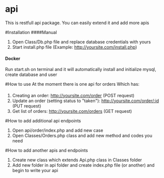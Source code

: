 # api
This is restfull api package. You can easily extend it and add more apis

#Installation
####Manual
1. Open Class/Db.php file and replace database credentials with yours
2. Start install.php file (Example: http://yoursite.com/install.php)
#### Docker
Run start.sh on terminal and it will automatically install and initialize mysql, create database and user 

#How to use
At the moment there is one api for orders Which has:
####
1. Creating an order: http://yoursite.com/order (POST request)
2. Update an order (setting status to "taken"): http://yoursite.com/order/:id (PUT request)
2. Get list of orders: http://yoursite.com/orders (GET request)

#How to add additional api endpoints
1. Open api/order/index.php and add new case
2. Open Classes/Orders.php class and add new method and codes you need

#How to add another apis and endpoints
1. Create new class which extends Api.php class in Classes folder
2. Add new folder in api folder and create index.php file (or another) and begin to write your api
